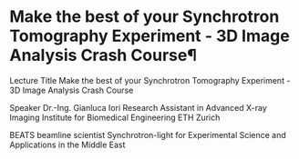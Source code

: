
# Make the best of your Synchrotron Tomography Experiment - 3D Image Analysis Crash Course¶

Lecture Title Make the best of your Synchrotron Tomography Experiment - 3D Image Analysis Crash Course

Speaker Dr.-Ing. Gianluca Iori
Research Assistant in Advanced X-ray Imaging
Institute for Biomedical Engineering
ETH Zurich

BEATS beamline scientist
Synchrotron-light for Experimental Science and Applications in the Middle East